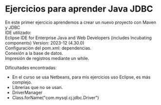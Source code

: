 # Ejercicios para aprender Java JDBC
En este primer ejercicio aprendemos a crear un nuevo proyecto con Maven y JDBC  
IDE utilizado:  
Eclipse IDE for Enterprise Java and Web Developers (includes Incubating components)
Version: 2023-12 (4.30.0)  
Configuración del pom.xml: dependencias.  
Conexión a la base de datos.  
Impresión de registros mediante un while.  

Dificultades encontradas:
* En el curso se usa Netbeans, para mis ejercicios uso Eclipse, es más complejo.
* Librerías que no se usan.
* DriverManager
* Class.forName("com.mysql.cj.jdbc.Driver")
